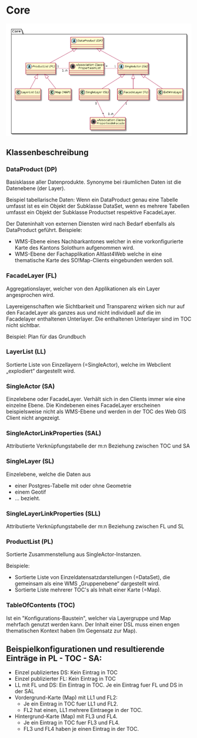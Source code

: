 # Core

![Core](../puml_output/simi_core.png)

## Klassenbeschreibung

### DataProduct (DP)

Basisklasse aller Datenprodukte. Synonyme bei räumlichen Daten ist die Datenebene (der Layer).

Beispiel tabellarische Daten: Wenn ein DataProduct genau eine Tabelle umfasst ist es ein Objekt
der Subklasse DataSet, wenn es mehrere Tabellen umfasst ein Objekt der Subklasse Productset respektive FacadeLayer.

Der Dateninhalt von externen Diensten wird nach Bedarf ebenfalls als DataProduct geführt.
Beispiele:
* WMS-Ebene eines Nachbarkantones welcher in eine vorkonfigurierte Karte des Kantons Solothurn aufgenommen wird.
* WMS-Ebene der Fachapplikation Altlast4Web welche in eine thematische Karte des SO!Map-Clients eingebunden werden soll.

### FacadeLayer (FL)
Aggregationslayer, welcher von den Applikationen als ein Layer angesprochen wird.

Layereigenschaften wie Sichtbarkeit und Transparenz wirken sich nur auf den FacadeLayer als ganzes aus und nicht 
individuell auf die im Facadelayer enthaltenen Unterlayer. Die enthaltenen Unterlayer sind im TOC nicht sichtbar.

Beispiel: Plan für das Grundbuch

### LayerList (LL)

Sortierte Liste von Einzellayern (=SingleActor), welche im Webclient „explodiert“ dargestellt wird.

### SingleActor (SA)

Einzelebene oder FacadeLayer. Verhält sich in den Clients immer wie eine einzelne Ebene. Die Kindebenen eines FacadeLayer
erscheinen beispielsweise nicht als WMS-Ebene und werden in der TOC des Web GIS Client nicht angezeigt.

### SingleActorLinkProperties (SAL)

Attributierte Verknüpfungstabelle der m:n Beziehung zwischen TOC und SA

### SingleLayer (SL)

Einzelebene, welche die Daten aus 
* einer Postgres-Tabelle mit oder ohne Geometrie
* einem Geotif
* ...
bezieht.

### SingleLayerLinkProperties (SLL)

Attributierte Verknüpfungstabelle der m:n Beziehung zwischen FL und SL


### ProductList (PL)

Sortierte Zusammenstellung aus SingleActor-Instanzen.

Beispiele: 
* Sortierte Liste von Einzeldatensatzdarstellungen (=DataSet), die gemeinsam als eine WMS „Gruppenebene“ dargestellt wird.
* Sortierte Liste mehrerer TOC's als Inhalt einer Karte (=Map).

### TableOfContents (TOC)

Ist ein "Konfigurations-Baustein", welcher via Layergruppe und Map mehrfach genutzt werden kann. Der Inhalt einer DSL
muss einen engen thematischen Kontext haben (Im Gegensatz zur Map).

## Beispielkonfigurationen und resultierende Einträge in PL - TOC - SA:

* Einzel publiziertes DS: Kein Eintrag in TOC
* Einzel publizierter FL: Kein Eintrag in TOC
* LL mit FL und DS: Ein Eintrag in TOC. Je ein Eintrag fuer FL und DS in der SAL   
* Vordergrund-Karte (Map) mit LL1 und FL2: 
  * Je ein Eintrag in TOC fuer LL1 und FL2.
  * FL2 hat einen, LL1 mehrere Eintraege in der TOC.
* Hintergrund-Karte (Map) mit FL3 und FL4.
  * Je ein Eintrag in TOC fuer FL3 und FL4.
  * FL3 und FL4 haben je einen Eintrag in der TOC.